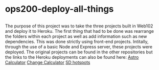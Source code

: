 # ops200-deploy-all-things

## 
The purpose of this project was to take the three projects built in Web102 and deploy it to Heroku. The first thing that had to be done was rearrange the folders within each project as well as add information such as new dependencies. This was done strictly using front-end projects. Intitally, through the use of a basic Node and Express server, these projects were deployed. The original projects can be found in the other repositories but the links to the Heroku deployments can also be found here:
[Astro Calculator](https://asthv.herokuapp.com/)
[Change Calculator](https://hvchange.herokuapp.com/)
[SD hotspots](https://hvhotspot.herokuapp.com/)


